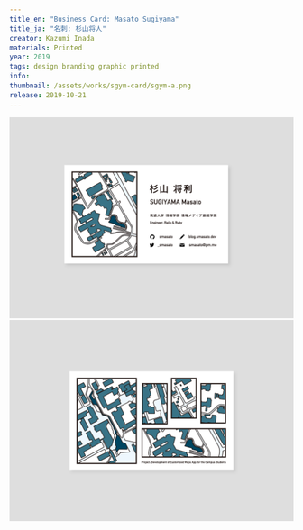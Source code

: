 ```yaml
---
title_en: "Business Card: Masato Sugiyama"
title_ja: "名刺: 杉山将人"
creator: Kazumi Inada
materials: Printed
year: 2019
tags: design branding graphic printed
info: 
thumbnail: /assets/works/sgym-card/sgym-a.png
release: 2019-10-21
---
```


![](/assets/works/sgym-card/sgym-a.png)
![](/assets/works/sgym-card/sgym-b.png)
